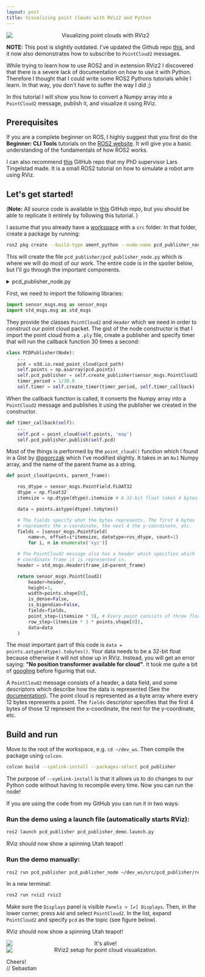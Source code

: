 ```yaml
---
layout: post
title: Visualizing point clouds with RViz2 and Python
---
```


<center>
<img src="{{ site.baseurl }}/images/20200701-PCD-RViz/headerimg.png" alt="Visualizing point clouds with RViz2" style="display: block;"/>
</center>

**NOTE:** This post is slightly outdated. I've updated the Github repo [this](https://github.com/SebastianGrans/ROS2-Point-Cloud-Demo), and it now also demonstrates how to subscribe to `PointCloud2` messages. 

While trying to learn how to use ROS2 and in extension RViz2 I discovered that there is a severe lack of documentation on how to use it with Python. Therefore I thought that I could write some ROS2 Pythons tutorials while I learn. In that way, you don't have to suffer the way I did ;) 

In this tutorial I will show you how to convert a Numpy array into a `PointCloud2` message, publish it, and visualize it using RViz.


## Prerequisites 
If you are a complete beginner on ROS, I highly suggest that you first do the **Beginner: CLI Tools** tutorials on the [ROS2 website](https://index.ros.org/doc/ros2/Tutorials/). It will give you a basic understanding of the fundamentals of how ROS2 works.

I can also recommend [this](https://github.com/tingelst/ros2_seminar_spring_2020_demos) GitHub repo that my PhD supervisor Lars Tingelstad made. It is a small ROS2 tutorial on how to simulate a robot arm using RViz.


## Let's get started! 

(**Note:** All source code is available in [this](https://github.com/SebastianGrans/ROS2-Point-Cloud-Demo) GitHub repo, but you should be able to replicate it entirely by following this tutorial. )

I assume that you already have a [workspace](https://index.ros.org/doc/ros2/Tutorials/Workspace/Creating-A-Workspace/) with a `src` folder. In that folder, create a package by running:

```bash
ros2 pkg create --build-type ament_python --node-name pcd_publisher_node pcd_publisher
```

This will create the file `pcd_publisher/pcd_publisher_node.py` which is where we will do most of our work. The entire code is in the spoiler below, but I'll go through the important components. 


<details markdown="1">
<summary>pcd_publisher_node.py</summary>


```python

import sys
import os

import rclpy 
from rclpy.node import Node
import sensor_msgs.msg as sensor_msgs
import std_msgs.msg as std_msgs

import numpy as np
import open3d as o3d

class PCDPublisher(Node):

    def __init__(self):
        super().__init__('pcd_publisher_node')

        # This executable expectes the first argument to be the path to a 
        # point cloud file. I.e. when you run it with ros:
        # ros2 run pcd_publisher pcd_publisher_node /path/to/ply
        assert len(sys.argv) > 1, "No ply file given."
        assert os.path.exists(sys.argv[1]), "File doesn't exist."
        pcd_path = sys.argv[1]

        # I use Open3D to read point clouds and meshes. It's a great library!
        pcd = o3d.io.read_point_cloud(pcd_path)
        # I then convert it into a numpy array.
        self.points = np.asarray(pcd.points)
        print(self.points.shape)
        
        # I create a publisher that publishes sensor_msgs.PointCloud2 to the 
        # topic 'pcd'. The value '10' refers to the history_depth, which I 
        # believe is related to the ROS1 concept of queue size. 
        # Read more here: 
        # http://wiki.ros.org/rospy/Overview/Publishers%20and%20Subscribers
        self.pcd_publisher = self.create_publisher(sensor_msgs.PointCloud2, 'pcd', 10)
        timer_period = 1/30.0
        self.timer = self.create_timer(timer_period, self.timer_callback)

        # This rotation matrix is used for visualization purposes. It rotates
        # the point cloud on each timer callback. 
        self.R = o3d.geometry.get_rotation_matrix_from_xyz([0, 0, np.pi/48])

              
                
    def timer_callback(self):
        # For visualization purposes, I rotate the point cloud with self.R 
        # to make it spin. 
        self.points = self.points @ self.R
        # Here I use the point_cloud() function to convert the numpy array 
        # into a sensor_msgs.PointCloud2 object. The second argument is the 
        # name of the frame the point cloud will be represented in. The default
        # (fixed) frame in RViz is called 'map'
        self.pcd = point_cloud(self.points, 'map')
        # Then I publish the PointCloud2 object 
        self.pcd_publisher.publish(self.pcd)

def point_cloud(points, parent_frame):
    """ Creates a point cloud message.
    Args:
        points: Nx3 array of xyz positions.
        parent_frame: frame in which the point cloud is defined
    Returns:
        sensor_msgs/PointCloud2 message

    Code source:
        https://gist.github.com/pgorczak/5c717baa44479fa064eb8d33ea4587e0

    References:
        http://docs.ros.org/melodic/api/sensor_msgs/html/msg/PointCloud2.html
        http://docs.ros.org/melodic/api/sensor_msgs/html/msg/PointField.html
        http://docs.ros.org/melodic/api/std_msgs/html/msg/Header.html

    """
    # In a PointCloud2 message, the point cloud is stored as an byte 
    # array. In order to unpack it, we also include some parameters 
    # which desribes the size of each individual point.
    
    
    ros_dtype = sensor_msgs.PointField.FLOAT32
    dtype = np.float32
    itemsize = np.dtype(dtype).itemsize # A 32-bit float takes 4 bytes.

    data = points.astype(dtype).tobytes() 

    # The fields specify what the bytes represents. The first 4 bytes 
    # represents the x-coordinate, the next 4 the y-coordinate, etc.
    fields = [sensor_msgs.PointField(
        name=n, offset=i*itemsize, datatype=ros_dtype, count=1)
        for i, n in enumerate('xyz')]

    # The PointCloud2 message also has a header which specifies which 
    # coordinate frame it is represented in. 
    header = std_msgs.Header(frame_id=parent_frame)

    return sensor_msgs.PointCloud2(
        header=header,
        height=1, 
        width=points.shape[0],
        is_dense=False,
        is_bigendian=False,
        fields=fields,
        point_step=(itemsize * 3), # Every point consists of three float32s.
        row_step=(itemsize * 3 * points.shape[0]), 
        data=data
    )

def main(args=None):
    # Boilerplate code.
    rclpy.init(args=args)
    pcd_publisher = PCDPublisher()
    rclpy.spin(pcd_publisher)
    
    # Destroy the node explicitly
    # (optional - otherwise it will be done automatically
    # when the garbage collector destroys the node object)
    pcd_publisher.destroy_node()
    rclpy.shutdown()

if __name__ == '__main__':
    main()
```

</details>


First, we need to import the following libraries:
```python
import sensor_msgs.msg as sensor_msgs
import std_msgs.msg as std_msgs
```
They provide the classes `PointCloud2` and `Header` which we need in order to construct our point cloud packet. The gist of the node constructor is that I import the point cloud from a `.ply` file, create a publisher and specify timer that will run the callback function 30 times a second:

```python
class PCDPublisher(Node):
    ...
    pcd = o3d.io.read_point_cloud(pcd_path)
    self.points = np.asarray(pcd.points)
    self.pcd_publisher = self.create_publisher(sensor_msgs.PointCloud2, 'pcd', 10)
    timer_period = 1/30.0
    self.timer = self.create_timer(timer_period, self.timer_callback)
```

When the callback function is called, it converts the Numpy array into a `PointCloud2` message and publishes it using the publisher we created in the constructor. 

```python
def timer_callback(self):
    ...
    self.pcd = point_cloud(self.points, 'map')
    self.pcd_publisher.publish(self.pcd)
```

Most of the things is performed by the `point_cloud()` function which I found in a Gist by [@pgorczak](https://gist.github.com/pgorczak/5c717baa44479fa064eb8d33ea4587e0) which I've modified slightly. It takes in an `Nx1` Numpy array, and the name of the parent frame as a string. 

```python
def point_cloud(points, parent_frame):

    ros_dtype = sensor_msgs.PointField.FLOAT32
    dtype = np.float32
    itemsize = np.dtype(dtype).itemsize # A 32-bit float takes 4 bytes.

    data = points.astype(dtype).tobytes() 

    # The fields specify what the bytes represents. The first 4 bytes 
    # represents the x-coordinate, the next 4 the y-coordinate, etc.
    fields = [sensor_msgs.PointField(
        name=n, offset=i*itemsize, datatype=ros_dtype, count=1)
        for i, n in enumerate('xyz')]

    # The PointCloud2 message also has a header which specifies which 
    # coordinate frame it is represented in. 
    header = std_msgs.Header(frame_id=parent_frame)

    return sensor_msgs.PointCloud2(
        header=header,
        height=1, 
        width=points.shape[0],
        is_dense=False,
        is_bigendian=False,
        fields=fields,
        point_step=(itemsize * 3), # Every point consists of three float32s.
        row_step=(itemsize * 3 * points.shape[0]), 
        data=data
    )
```

The most important part of this code is `data = points.astype(dtype).tobytes()`. Your data needs to be a 32-bit float because otherwise it will not show up in RViz. Instead, you will get an error saying: **"No position transformer available for cloud"**. It took me quite a bit of [googling](https://answers.ros.org/question/197309/rviz-does-not-display-pointcloud2-if-encoding-not-float32/) before figuring that out. 

A `PointCloud2` message consists of a header, a data field, and some descriptors which describe how the data is represented (See the [documentation](http://docs.ros.org/melodic/api/sensor_msgs/html/msg/PointCloud2.html)). The point cloud is represented as a byte array where every 12 bytes represents a point. The `fields` descriptor specifies that the first 4 bytes of those 12 represent the x-coordinate, the next for the y-coordinate, etc.

## Build and run
Move to the root of the workspace, e.g. `cd ~/dev_ws`. Then compile the package using `colcon`.

```bash
colcon build --symlink-install --packages-select pcd_publisher
```

The purpose of `--symlink-install` is that it allows us to do changes to our Python code without having to recompile every time. Now you can run the node!  

If you are using the code from my GitHub you can run it in two ways: 

### Run the demo using a launch file (automatically starts RViz):
```bash 
ros2 launch pcd_publisher pcd_publisher_demo.launch.py
```
RViz should now show a spinning Utah teapot! 

### Run the demo manually: 

```bash
ros2 run pcd_publisher pcd_publisher_node ~/dev_ws/src/pcd_publisher/resource/teapot.ply
```
In a new terminal:
```bash
ros2 run rviz2 rviz2
```
Make sure the `Displays` panel is visible `Panels > [✔] Displays`. Then, in the lower corner, press `Add` and select `PointCloud2`. In the list, expand `PointCloud2` and specify `pcd` as the topic (see figure below).

RViz should now show a spinning Utah teapot! 
<center>
<img src="{{ site.baseurl }}/images//20200701-PCD-RViz/demo.gif" alt="It's alive!" style="display: block;"/>
</center>

<center>
<img src="{{ site.baseurl }}/images/20200701-PCD-RViz/rviz.png" alt="RViz2 setup for point cloud visualization." style="display: block;"/>
</center>

Cheers!  
// Sebastian 

